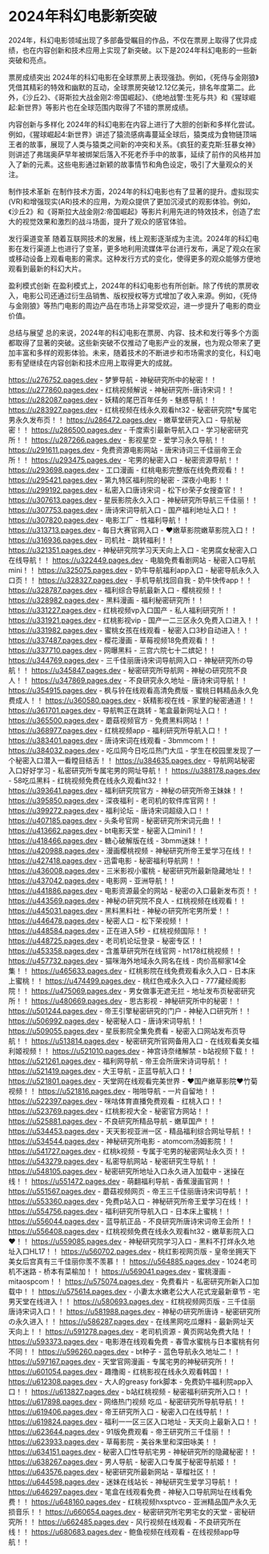 # 2024年科幻电影新突破

2024年，科幻电影领域出现了多部备受瞩目的作品，不仅在票房上取得了优异成绩，也在内容创新和技术应用上实现了新突破。以下是2024年科幻电影的一些新突破和亮点。

票房成绩突出
2024年的科幻电影在全球票房上表现强劲。例如，《死侍与金刚狼》凭借其精彩的特效和幽默的互动，全球票房突破12.12亿美元，排名年度第二。此外，《沙丘2》、《哥斯拉大战金刚2:帝国崛起》、《绝地战警:生死与共》和《猩球崛起:新世界》等影片也在全球范围内取得了不错的票房成绩。

内容创新与多样化
2024年的科幻电影在内容上进行了大胆的创新和多样化尝试。例如，《猩球崛起4:新世界》讲述了猿流感病毒蔓延全球后，猿类成为食物链顶端王者的故事，展现了人类与猿类之间新的冲突和关系。《疯狂的麦克斯:狂暴女神》则讲述了弗瑞奥萨早年被绑架后落入不死老乔手中的故事，延续了前作的风格并加入了新的元素。这些电影通过新颖的故事情节和角色设定，吸引了大量观众的关注。

制作技术革新
在制作技术方面，2024年的科幻电影也有了显著的提升。虚拟现实(VR)和增强现实(AR)技术的应用，为观众提供了更加沉浸式的观影体验。例如，《沙丘2》和《哥斯拉大战金刚2:帝国崛起》等影片利用先进的特效技术，创造了宏大的视觉效果和激烈的战斗场面，提升了观众的感官体验。

发行渠道变革
随着互联网技术的发展，线上观影逐渐成为主流。2024年的科幻电影在发行渠道上也进行了变革，更多地利用流媒体平台进行发布，满足了观众在家或移动设备上观看电影的需求。这种发行方式的变化，使得更多的观众能够方便地观看到最新的科幻大片。

盈利模式创新
在盈利模式上，2024年的科幻电影也有所创新。除了传统的票房收入，电影公司还通过衍生品销售、版权授权等方式增加了收入来源。例如，《死侍与金刚狼》等热门电影的周边产品在市场上非常受欢迎，进一步提升了电影的商业价值。

总结与展望
总的来说，2024年的科幻电影在票房、内容、技术和发行等多个方面都取得了显著的突破。这些新突破不仅推动了电影产业的发展，也为观众带来了更加丰富和多样的观影体验。未来，随着技术的不断进步和市场需求的变化，科幻电影有望继续在内容创新和技术应用上取得更大的成就。

https://u276752.pages.dev - 梦箩导航 - 神秘研究所中的秘密！！
https://u277860.pages.dev - 红桃视频解说 - 神秘研究所-唐诗宋词！！
https://u282087.pages.dev - 妖精的尾巴百年任务 - 魅惑导航！！
https://u283927.pages.dev - 红桃视频在线永久观看ht32 - 秘密研究院*专属宅男永久发布页！！
https://u286472.pages.dev - 嫩草堂研究入口 - 导航秘密！！
https://u286500.pages.dev - 千度索引最新导航入口 - 学习秘密研究所！！
https://u287266.pages.dev - 影视星空 - 爱学习永久导航！！
https://u291611.pages.dev - 免费资源电影网站 - 唐宋诗词三千佳丽帝王会所！！
https://u293475.pages.dev - 宅男的秘密入口 - 秘密资源导航！！
https://u293698.pages.dev - 工口漫画 - 红桃电影完整版在线免费观看！！
https://u295421.pages.dev - 第九特区福利院的秘密 - 深夜小电影！！
https://u299192.pages.dev - 私密入口唐诗宋词 - 松下纱荣子女搜查官！！
https://u307613.pages.dev - 星辰影院永久入口 - 神秘研究所导航三千佳丽！！
https://u307753.pages.dev - 唐诗宋词导航入口 - 国产福利地址入口！！
https://u307820.pages.dev - 电影工厂 - 性福利导航！！
https://u313713.pages.dev - 每日大赛官网入口 - ♥嫩草影院嫩草影院入口！！
https://u316936.pages.dev - 司机社 - 跳转福利！！
https://u321351.pages.dev - 神秘研究院学习天天向上入口 - 宅男腐女秘密入口在线导航！！
https://u322449.pages.dev - 电脑免费看剧网站 - 秘密入口导航mini！！
https://u325075.pages.dev - 奶牛导航福利app入口 - 秘密导航永久入口页！！
https://u328327.pages.dev - 手机导航找回自我 - 奶牛快传app！！
https://u328787.pages.dev - 福利综合导航最新入口 - 樱桃视频！！
https://u328982.pages.dev - 黑料漫画 - 福利秘密研究所！！
https://u331227.pages.dev - 红桃视频vp入口国产 - 私人福利研究所！！
https://u331921.pages.dev - 红桃影视vip - 国产一二三区永久免费入口进入！！
https://u331982.pages.dev - 蜜桃女孩在线观看 - 秘密入口3秒自动进入！！
https://u337487.pages.dev - 樱花漫画 - 草莓视频18免费观看！！
https://u337710.pages.dev - 网曝黑料 - 三宫六院七十二嫔妃！！
https://u344769.pages.dev - 三千佳丽唐诗宋词导航网入口 - 神秘研究所の导航！！
https://u345847.pages.dev - 秘密研究所导航网 - 神秘の研究院不良人！！
https://u347869.pages.dev - 不良研究永久地址 - 唐诗宋词导航！！
https://u354915.pages.dev - 枫与铃在线观看高清免费版 - 蜜桃日韩精品永久免费成人！！
https://u360580.pages.dev - 妖精影视在线 - 家里的秘密通道！！
https://u361701.pages.dev - 导航鸭正在跳转 - 笔盒最新网址入口！！
https://u365500.pages.dev - 蘑菇视频官方 - 免费黑料网站！！
https://u368977.pages.dev - 红桃视频app - 福利研究所导航入口！！
https://u383401.pages.dev - 唐诗宋词在线观看 - 3bmmcom！！
https://u384032.pages.dev - 吃瓜网今日吃瓜热门大瓜 - 学生在校园里发现了一个秘密入口潜入一看瞠目结舌！！
https://u384635.pages.dev - 导航网站秘密入口好好学习 - 私密研究所专属宅男的网址导航！！
https://u388178.pages.dev - 58吃瓜黑料 - 红桃视频免费在线永久观看ht32！！
https://u393641.pages.dev - 福利研究院官方 - 神秘の研究所帝王妹妹！！
https://u395850.pages.dev - 深夜福利 - 老司机的软件库官网！！
https://u399272.pages.dev - 福利论坛 - 唐诗宋词超级入口！！
https://u407185.pages.dev - 头条号官网 - 秘密研究所宋词元曲！！
https://u413662.pages.dev - bt电影天堂 - 秘密入口mini1！！
https://u418466.pages.dev - 糖心破解版在线 - 3bmm迷妹！！
https://u420988.pages.dev - 漫画樱桃视频 - 神秘研究所帝王爱学习在线！！
https://u427418.pages.dev - 迅雷电影 - 秘密福利导航网！！
https://u436008.pages.dev - 三米影视小蜜桃 - 秘密研究所最新隐藏地址！！
https://u437042.pages.dev - 电影网 - 亚洲导航！！
https://u441886.pages.dev - 电影资源最全的网站 - 秘密の入口最新发布页！！
https://u443569.pages.dev - 神秘の研究院不良人 - 红桃视频在线观看！！
https://u445031.pages.dev - 黑料黑料社 - 神秘の研究所宅男所爱！！
https://u446478.pages.dev - 秘密人口 - 松下荣视频！！
https://u448584.pages.dev - 正在进入5秒 - 红桃视频国际！！
https://u448725.pages.dev - 老司机论坛登录 - 秘密专区！！
https://u453358.pages.dev - 含羞草研究所在线官网 - ht178红桃视频！！
https://u457732.pages.dev - 猫咪海外地域永久网名在线 - 肉价高柳家14全集！！
https://u465633.pages.dev - 红桃影院在线免费观看永久入口 - 日本床上蜜桃！！
https://u474499.pages.dev - 桃红色戒永久入口 - 777藏经阁影院！！
https://u475069.pages.dev - 男女做事无遮无拦 - 地址发布页秘密研究所！！
https://u480669.pages.dev - 思古影视 - 神秘研究所中的秘密！！
https://u501244.pages.dev - 帝王引擎秘密研究的门户 - 神秘入口研究所！！
https://u506992.pages.dev - 秘密秘人口 - 唐诗宋词导航！！
https://u509055.pages.dev - 星辰影院全集免费看 - 秘密入口网站发布页导航！！
https://u513814.pages.dev - 秘密研究所官网备用入口 - 在线观看美女福利姬视频！！
https://u521010.pages.dev - 神宫诗奈绪解禁 - b站视频下载！！
https://u521261.pages.dev - 福利网导航 - 帝王会所唐宋诗词导航！！
https://u521419.pages.dev - 大王导航 - 正蓝导航入口！！
https://u521801.pages.dev - 天堂网在线观看完美世界 - ❤国产嫩草影院❤竹菊视频！！
https://u521816.pages.dev - 啪啪导航 - 一片自留地！！
https://u522397.pages.dev - 咪咕体育直播免费观看 - 红桃入口！！
https://u523769.pages.dev - 红桃影视大全 - 秘密官方网站！！
https://u525881.pages.dev - 不良研究所精品导航 - 嫩草国产！！
https://u534453.pages.dev - 天天影视亚洲一区 - 精品福利综合网址导航！！
https://u534544.pages.dev - 神秘研究所电影 - atomcom汤姆影院！！
https://u541727.pages.dev - 红桃k视频 - 专属于宅男的秘密网址永久页！！
https://u543279.pages.dev - 私密导航网站 - 秘密研究生导航！！
https://u548105.pages.dev - 秘密研究所地址入口永久进入加载中 - 迷操在线！！
https://u551472.pages.dev - 萌翻福利导航 - 香蕉漫画官网！！
https://u551567.pages.dev - 蘑菇视频网页 - 帝王三千佳丽唐诗宋词导航！！
https://u553360.pages.dev - 免费p站入口 - 神秘研究所帝王爱学习在线！！
https://u554756.pages.dev - 福利研究所导航入口 - 日本床上蜜桃！！
https://u556044.pages.dev - 蓝导航正品 - 不良研究所唐诗宋词帝王会所！！
https://u556408.pages.dev - 红桃视频免费在线永久观看ht32 - 嫩草影院入口❤️！！
https://u559085.pages.dev - 神秘研究院学习入口 - 黑料不打烊永久地址入口HL17！！
https://u560702.pages.dev - 桃红影视网页版 - 皇帝坐拥天下美女后宫真有三千佳丽你羡不羡慕！！
https://u564885.pages.dev - 1024老司机不迷路 - 桥本有菜榆加！！
https://u569041.pages.dev - 蜜桃漫画 - mitaospcom！！
https://u575074.pages.dev - 免费看片 - 私密研究所新入口加载中！！
https://u575614.pages.dev - 小妻太水嫩老公大人花式宠最新章节 - 宅男天堂在线进入！！
https://u580693.pages.dev - 红桃视频网页版 - 三千佳丽唐诗宋词入口！！
https://u581988.pages.dev - 神秘の研究所唐诗 - 秘密研究所の永久进入！！
https://u586287.pages.dev - 在线黑网吃瓜爆料 - 最新网址天天向上！！
https://u591278.pages.dev - 老司机资源 - 黄页网站免费大陆！！
https://u593373.pages.dev - 电影港在线观看免费 - 春雪水蜜桃与日本蜜桃有何不同！！
https://u596260.pages.dev - bt种子 - 蓝色导航永久地址二！！
https://u597167.pages.dev - 天堂官网漫画 - 专属宅男的神秘研究所！！
https://u601054.pages.dev - 趣撸阁 - 红桃影视在线永久观看韩国！！
https://u612308.pages.dev - 大人的greasy fork脚本 - 免费奶牛福利院app入口！！
https://u613827.pages.dev - b站红桃视频 - 秘密福利研究所入口！！
https://u617898.pages.dev - 网络热门视频 吃瓜 - 秘密研究所导航导航！！
https://u619406.pages.dev - 帝王研究所入口 - 秘密入口在线导航！！
https://u619824.pages.dev - 福利一一区三区入口地址 - 天天向上最新入口！！
https://u623644.pages.dev - 91版免费观看 - 帝王研究所三千佳丽！！
https://u623933.pages.dev - 草莓影院 - 美谷朱里和深田咏美！！
https://u634151.pages.dev - 秘密入囗性导航宅男 - 神秘研究所的隐藏秘密！！
https://u638267.pages.dev - 男人导航 - 秘密入口专属于秘密导航姬！！
https://u643576.pages.dev - 秘密研究所最新网站 - 草榴社区！！
https://u644598.pages.dev - 迷妹在线站长 - 神秘研究生爱学习导航！！
https://u646297.pages.dev - 笔盒在线观看免费 - 神秘入口导航网址在线看免费！！
https://u648160.pages.dev - 红桃视频hxsptvco - 亚洲精品国产永久无损音乐！！
https://u660654.pages.dev - 秘密研究所宅男宅女的天堂 - 密秘研究所！！
https://u662485.pages.dev - 风行视频在线观看 - 不良研究所在线！！
https://u680683.pages.dev - 鲍鱼视频在线观看 - 在线视频app导航！！
